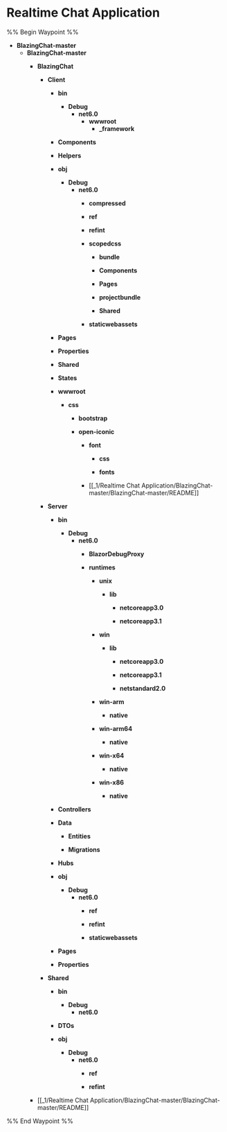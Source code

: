 # Realtime Chat Application

%% Begin Waypoint %%
- **BlazingChat-master**
	- **BlazingChat-master**
		- **BlazingChat**
			- **Client**
				- **bin**
					- **Debug**
						- **net6.0**
							- **wwwroot**
								- **_framework**

				- **Components**

				- **Helpers**

				- **obj**
					- **Debug**
						- **net6.0**
							- **compressed**

							- **ref**

							- **refint**

							- **scopedcss**
								- **bundle**

								- **Components**

								- **Pages**

								- **projectbundle**

								- **Shared**

							- **staticwebassets**

				- **Pages**

				- **Properties**

				- **Shared**

				- **States**

				- **wwwroot**
					- **css**
						- **bootstrap**

						- **open-iconic**
							- **font**
								- **css**

								- **fonts**

							- [[_1/Realtime Chat Application/BlazingChat-master/BlazingChat-master/README]]
			- **Server**
				- **bin**
					- **Debug**
						- **net6.0**
							- **BlazorDebugProxy**

							- **runtimes**
								- **unix**
									- **lib**
										- **netcoreapp3.0**

										- **netcoreapp3.1**

								- **win**
									- **lib**
										- **netcoreapp3.0**

										- **netcoreapp3.1**

										- **netstandard2.0**

								- **win-arm**
									- **native**

								- **win-arm64**
									- **native**

								- **win-x64**
									- **native**

								- **win-x86**
									- **native**

				- **Controllers**

				- **Data**
					- **Entities**

					- **Migrations**

				- **Hubs**

				- **obj**
					- **Debug**
						- **net6.0**
							- **ref**

							- **refint**

							- **staticwebassets**

				- **Pages**

				- **Properties**

			- **Shared**
				- **bin**
					- **Debug**
						- **net6.0**

				- **DTOs**

				- **obj**
					- **Debug**
						- **net6.0**
							- **ref**

							- **refint**

		- [[_1/Realtime Chat Application/BlazingChat-master/BlazingChat-master/README]]

%% End Waypoint %%
 